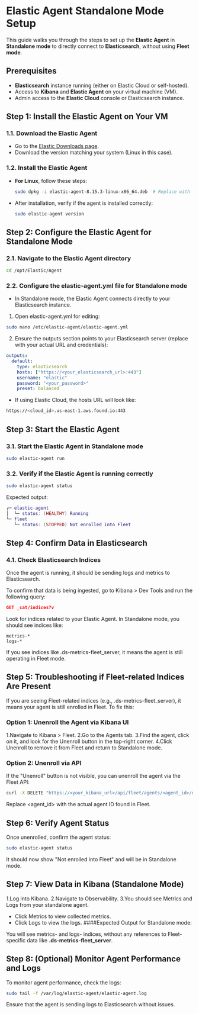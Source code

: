 # Elastic Agent Standalone Mode Setup

This guide walks you through the steps to set up the **Elastic Agent** in **Standalone mode** to directly connect to **Elasticsearch**, without using **Fleet mode**.

## Prerequisites
- **Elasticsearch** instance running (either on Elastic Cloud or self-hosted).
- Access to **Kibana** and **Elastic Agent** on your virtual machine (VM).
- Admin access to the **Elastic Cloud** console or Elasticsearch instance.

## Step 1: Install the Elastic Agent on Your VM

### 1.1. Download the Elastic Agent
- Go to the [Elastic Downloads page](https://www.elastic.co/downloads/elastic-agent).
- Download the version matching your system (Linux in this case).

### 1.2. Install the Elastic Agent
- **For Linux**, follow these steps:

   ```bash
   sudo dpkg -i elastic-agent-8.15.3-linux-x86_64.deb  # Replace with the actual filename
   ```
- After installation, verify if the agent is installed correctly:

   ```bash
   sudo elastic-agent version
   ```

## Step 2: Configure the Elastic Agent for Standalone Mode

### 2.1. Navigate to the Elastic Agent directory

```bash
cd /opt/Elastic/Agent
```
### 2.2. Configure the **elastic-agent.yml** file for Standalone mode
- In Standalone mode, the Elastic Agent connects directly to your Elasticsearch instance.

1. Open elastic-agent.yml for editing:
```bash
sudo nano /etc/elastic-agent/elastic-agent.yml
```
2. Ensure the outputs section points to your Elasticsearch server (replace with your actual URL and credentials):
```yaml
outputs:
  default:
    type: elasticsearch
    hosts: ["https://<your_elasticsearch_url>:443"]
    username: "elastic"
    password: "<your_password>"
    preset: balanced
```
- If using Elastic Cloud, the hosts URL will look like:

```bash
https://<cloud_id>.us-east-1.aws.found.io:443
```

## Step 3: Start the Elastic Agent
### 3.1. Start the Elastic Agent in Standalone mode
```bash
sudo elastic-agent run
```

### 3.2. Verify if the Elastic Agent is running correctly
```bash
sudo elastic-agent status
```
Expected output:

```lua
┌─ elastic-agent
│  └─ status: (HEALTHY) Running
└─ fleet
   └─ status: (STOPPED) Not enrolled into Fleet
```
## Step 4: Confirm Data in Elasticsearch
### 4.1. Check Elasticsearch Indices
Once the agent is running, it should be sending logs and metrics to Elasticsearch.

To confirm that data is being ingested, go to Kibana > Dev Tools and run the following query:

```json
GET _cat/indices?v
```
Look for indices related to your Elastic Agent. In Standalone mode, you should see indices like:

```
metrics-*
logs-*
```
If you see indices like .ds-metrics-fleet_server, it means the agent is still operating in Fleet mode.

## Step 5: Troubleshooting if Fleet-related Indices Are Present
If you are seeing Fleet-related indices (e.g., .ds-metrics-fleet_server), it means your agent is still enrolled in Fleet. To fix this:

### Option 1: Unenroll the Agent via Kibana UI
1.Navigate to Kibana > Fleet.
2.Go to the Agents tab.
3.Find the agent, click on it, and look for the Unenroll button in the top-right corner.
4.Click Unenroll to remove it from Fleet and return to Standalone mode.
### Option 2: Unenroll via API
If the "Unenroll" button is not visible, you can unenroll the agent via the Fleet API:

```bash
curl -X DELETE "https://<your_kibana_url>/api/fleet/agents/<agent_id>/unenroll" -H "kbn-xsrf: true" -u "elastic:<your_password>"
```
Replace <agent_id> with the actual agent ID found in Fleet.

## Step 6: Verify Agent Status
Once unenrolled, confirm the agent status:

```bash
sudo elastic-agent status
```
It should now show "Not enrolled into Fleet" and will be in Standalone mode.

## Step 7: View Data in Kibana (Standalone Mode)
1.Log into Kibana.
2.Navigate to Observability.
3.You should see Metrics and Logs from your standalone agent.
- Click Metrics to view collected metrics.
- Click Logs to view the logs.
####Expected Output for Standalone mode:

You will see metrics- and logs- indices, without any references to Fleet-specific data like **.ds-metrics-fleet_server**.

## Step 8: (Optional) Monitor Agent Performance and Logs
To monitor agent performance, check the logs:

```bash
sudo tail -f /var/log/elastic-agent/elastic-agent.log
```
Ensure that the agent is sending logs to Elasticsearch without issues.
